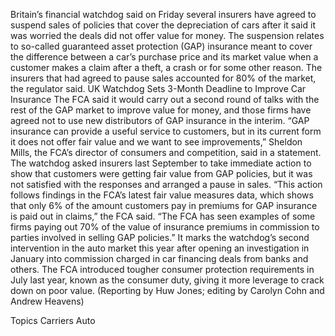 Britain’s financial watchdog said on Friday several insurers have agreed to suspend sales of policies that cover the depreciation of cars after it said it was worried the deals did not offer value for money.
The suspension relates to so-called guaranteed asset protection (GAP) insurance meant to cover the difference between a car’s purchase price and its market value when a customer makes a claim after a theft, a crash or for some other reason.
The insurers that had agreed to pause sales accounted for 80% of the market, the regulator said.
UK Watchdog Sets 3-Month Deadline to Improve Car Insurance
The FCA said it would carry out a second round of talks with the rest of the GAP market to improve value for money, and those firms have agreed not to use new distributors of GAP insurance in the interim.
“GAP insurance can provide a useful service to customers, but in its current form it does not offer fair value and we want to see improvements,” Sheldon Mills, the FCA’s director of consumers and competition, said in a statement.
The watchdog asked insurers last September to take immediate action to show that customers were getting fair value from GAP policies, but it was not satisfied with the responses and arranged a pause in sales.
“This action follows findings in the FCA’s latest fair value measures data, which shows that only 6% of the amount customers pay in premiums for GAP insurance is paid out in claims,” the FCA said.
“The FCA has seen examples of some firms paying out 70% of the value of insurance premiums in commission to parties involved in selling GAP policies.”
It marks the watchdog’s second intervention in the auto market this year after opening an investigation in January into commission charged in car financing deals from banks and others.
The FCA introduced tougher consumer protection requirements in July last year, known as the consumer duty, giving it more leverage to crack down on poor value.
(Reporting by Huw Jones; editing by Carolyn Cohn and Andrew Heavens)

Topics
Carriers
Auto
